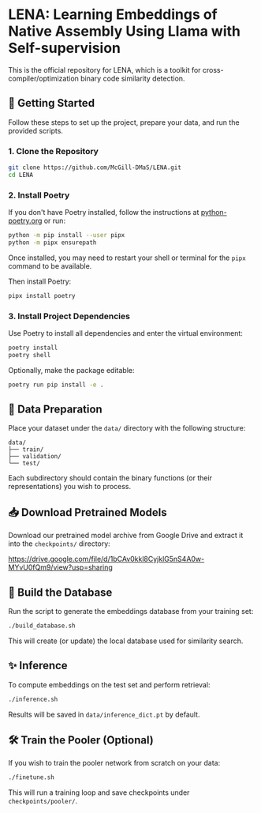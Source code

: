 # LENA: Learning Embeddings of Native Assembly Using Llama with Self-supervision

This is the official repository for LENA, which is a toolkit for cross-compiler/optimization binary code similarity detection.

## 🚀 Getting Started

Follow these steps to set up the project, prepare your data, and run the provided scripts.

### 1. Clone the Repository

```bash
git clone https://github.com/McGill-DMaS/LENA.git
cd LENA
```

### 2. Install Poetry

If you don't have Poetry installed, follow the instructions at [python-poetry.org](https://python-poetry.org/) or run:

```bash
python -m pip install --user pipx
python -m pipx ensurepath
```

Once installed, you may need to restart your shell or terminal for the `pipx` command to be available.

Then install Poetry:
```bash
pipx install poetry
```
### 3. Install Project Dependencies

Use Poetry to install all dependencies and enter the virtual environment:

```bash
poetry install
poetry shell
```

Optionally, make the package editable:

```bash
poetry run pip install -e .
```

## 📂 Data Preparation

Place your dataset under the `data/` directory with the following structure:

```
data/
├── train/
├── validation/
└── test/
```

Each subdirectory should contain the binary functions (or their representations) you wish to process.

## 📥 Download Pretrained Models

Download our pretrained model archive from Google Drive and extract it into the `checkpoints/` directory:

https://drive.google.com/file/d/1bCAv0kkl8CyjklG5nS4A0w-MYvU0fQm9/view?usp=sharing

## 🔨 Build the Database

Run the script to generate the embeddings database from your training set:

```bash
./build_database.sh
```

This will create (or update) the local database used for similarity search.

## ✨ Inference

To compute embeddings on the test set and perform retrieval:

```bash
./inference.sh
```

Results will be saved in `data/inference_dict.pt` by default.

## 🛠️ Train the Pooler (Optional)

If you wish to train the pooler network from scratch on your data:

```bash
./finetune.sh
```

This will run a training loop and save checkpoints under `checkpoints/pooler/`.

